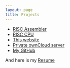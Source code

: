 ```yaml
---
layout: page
title: Projects
---
```


- [RISC Assembler](https://github.com/connorjan/RISC-Assembler "GitHub Repo")
- [RISC CPU](/projects/risc_cpu)
- [This website](/)<br>
- [Private ownCloud server](/2014/09/04/linux-experience/)
- [My GitHub](https://github.com/connorjan)

And here is my [Resume](/static/Resume.pdf "Resume")